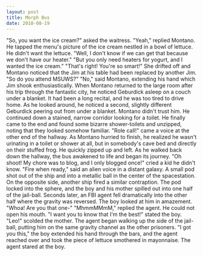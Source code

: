 ```yaml
---
layout: post
title: Morph Bus
date: 2010-08-19
---
```

"So, you want the ice cream?" asked the waitress.    "Yeah," replied Montano. He tapped the menu's picture of the ice cream nestled in a bowl
      of lettuce. He didn't want the lettuce.    "Well, I don't know if we can
      get that because we don't have our heater."    "But you only need heaters
      for yogurt, and I wanted the ice cream."    "That's right! You're so
      smart!"    She drifted off and Montano noticed that the Jim at his table
      had been replaced by another Jim.    "So do you attend MSUWS?"    "No," said Montano, extending his hand which Jim shook
      enthusiastically.    When Montano returned to the large room after his
      trip through the fantastic city, he noticed Geburdick asleep on a couch under a blanket. It
      had been a long recital, and he was too tired to drive home. As he looked around, he noticed a
      second, slightly different Geburdick peering out from under a blanket. Montano didn't trust
      him.    He continued down a stained, narrow corridor looking for a toilet.
      He finally came to the end and found some bizarre shower-toilets and unzipped, noting that
      they looked somehow familiar.    "Role call!" came a voice at the other
      end of the hallway. As Montano hurried to finish, he realized he wasn't urinating in a toilet
      or shower at all, but in somebody's cave bed and directly on their stuffed frog. He quickly
      zipped up and left. As he walked back down the hallway, the bus awakened to life and began its
      journey.    "Oh shoot! My chore was to blog, and I only blogged once!"
      cried a kid he didn't know.    "Fire when ready," said an alien voice in a
      distant galaxy. A small pod shot out of the ship and into a metallic ball in the center of the
      spacestation. On the opposite side, another ship fired a similar contraption.    The pod locked into the sphere, and the boy and his mother spilled out into
      one half of the jail-ball. Seconds later, an FBI agent fell dramatically into the other half
      where the gravity was reversed.    The boy looked at him in amazement.
      "Whoa! Are you that one-"    "MhmmMMmM," replied the agent. He could not
      open his mouth.    "I want you to know that I'm the best!" stated the
      boy.    "Leo!" scolded the mother.    The agent began
      walking up the side of the jail-ball, putting him on the same gravity channel as the other
      prisoners.    "I got you this," the boy extended his hand through the
      bars, and the agent reached over and took the piece of lettuce smothered in mayonnaise.    The agent stared at the boy.